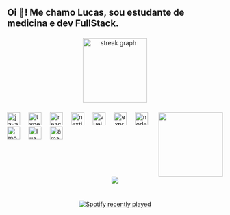 <h2 align="left">Oi 👋! Me chamo Lucas, sou estudante de medicina e dev FullStack.</h2>

###

<div align="center">
  <img src="https://streak-stats.demolab.com?user=Lucas-Machado15&locale=pt-br&mode=daily&theme=tokyonight&hide_border=true&border_radius=5" height="150" alt="streak graph"  />
</div>

###

<img align="right" height="150" src="https://avatars.githubusercontent.com/u/77560297?v=4"  />

###

<div align="left">
  <img src="https://skillicons.dev/icons?i=js" height="30" alt="javascript logo"  />
  <img width="12" />
  <img src="https://skillicons.dev/icons?i=ts" height="30" alt="typescript logo"  />
  <img width="12" />
  <img src="https://skillicons.dev/icons?i=react" height="30" alt="react logo"  />
  <img width="12" />
  <img src="https://skillicons.dev/icons?i=nextjs" height="30" alt="nextjs logo"  />
  <img width="12" />
  <img src="https://skillicons.dev/icons?i=vue" height="30" alt="vuejs logo"  />
  <img width="12" />
  <img src="https://skillicons.dev/icons?i=express" height="30" alt="express logo"  />
  <img width="12" />
  <img src="https://skillicons.dev/icons?i=nodejs" height="30" alt="nodejs logo"  />
  <img width="12" />
  <img src="https://skillicons.dev/icons?i=mongodb" height="30" alt="mongodb logo"  />
  <img width="12" />
  <img src="https://skillicons.dev/icons?i=lua" height="30" alt="lua logo"  />
  <img width="12" />
  <img src="https://skillicons.dev/icons?i=aws" height="30" alt="amazonwebservices logo"  />
</div>

###

<br clear="both">

<div align="center">
  <img src="https://visitor-badge.laobi.icu/badge?page_id=Lucas-Machado15.Lucas-Machado15&"  />
</div>

###

<br clear="both">

<div align="center">
  <a href="https://open.spotify.com/user/22pysqycsx3rvnoyygwsle5lq">
    <img src="https://spotify-recently-played-readme.vercel.app/api?user=22pysqycsx3rvnoyygwsle5lq&count=5" alt="Spotify recently played"  />
  </a>
</div>


###
